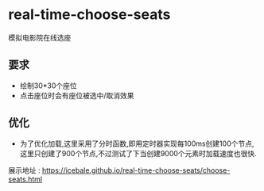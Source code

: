 # real-time-choose-seats
模拟电影院在线选座

## 要求
* 绘制30*30个座位
* 点击座位时会有座位被选中/取消效果

## 优化
* 为了优化加载,这里采用了分时函数,即用定时器实现每100ms创建100个节点,这里只创建了900个节点,不过测试了下当创建9000个元素时加载速度也很快.


展示地址 : https://icebale.github.io/real-time-choose-seats/choose-seats.html
